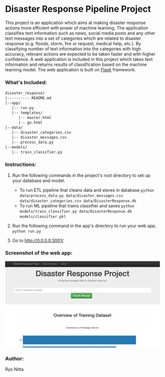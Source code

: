 # Disaster Response Pipeline Project
This project is an application which aims at making disaster response actions more efficient with power of machine learning. The application classifies text information such as news, social media posts and any other text messages into a set of categories which are related to disaster response (e.g. floods, storm, fire or request, medical help, etc.). By classifying number of text information into the categories with high accuracy, relevant actions are expected to be taken faster and with higher confidence.
A web application is included in this project which takes text information and returns results of classification based on the machine learning model.
The web application is built on [Flask](https://www.palletsprojects.com/p/flask/) framework.

### What's Included:

```text
disaster_response/
|---------- README.md
|--app/
   |-- run.py
   |-- templates/
      |-- master.html
      |-- go.html
|--data/
   |-- disaster_categories.csv
   |-- disaster_messages.csv
   |-- process_data.py
|--models/
   |-- train_classifier.py
```


### Instructions:
1. Run the following commands in the project's root directory to set up your database and model.

    - To run ETL pipeline that cleans data and stores in database
        `python data/process_data.py data/disaster_messages.csv data/disaster_categories.csv data/DisasterResponse.db`
    - To run ML pipeline that trains classifier and saves
        `python models/train_classifier.py data/DisasterResponse.db models/classifier.pkl`

2. Run the following command in the app's directory to run your web app.
    `python run.py`

3. Go to http://0.0.0.0:3001/

### Screenshot of the web app:
![screenshot](screenshot.png)

### Author:
Ryo Nitta
